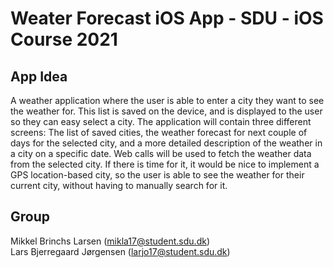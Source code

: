 # Weater Forecast iOS App - SDU - iOS Course 2021

## App Idea
A weather application where the user is able to enter a city they want to see the weather for. This list is saved on the device, and is displayed to the user so they can easy select a city. The application will contain three different screens: The list of saved cities, the weather forecast for next couple of days for the selected city, and a more detailed description of the weather in a city on a specific date. Web calls will be used to fetch the weather data from the selected city. If there is time for it, it would be nice to implement a GPS location-based city, so the user is able to see the weather for their current city, without having to manually search for it.

## Group
Mikkel Brinchs Larsen (mikla17@student.sdu.dk) <br/>
Lars Bjerregaard Jørgensen (larjo17@student.sdu.dk)
